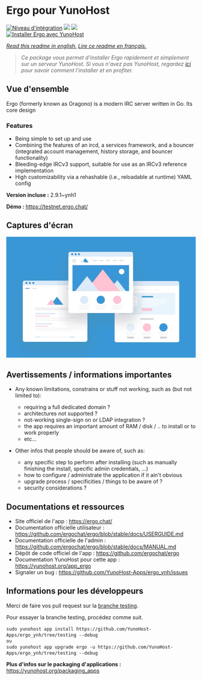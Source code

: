 # Ergo pour YunoHost

[![Niveau d'intégration](https://dash.yunohost.org/integration/ergo.svg)](https://dash.yunohost.org/appci/app/ergo) ![](https://ci-apps.yunohost.org/ci/badges/ergo.status.svg) ![](https://ci-apps.yunohost.org/ci/badges/ergo.maintain.svg)  
[![Installer Ergo avec YunoHost](https://install-app.yunohost.org/install-with-yunohost.svg)](https://install-app.yunohost.org/?app=ergo)

*[Read this readme in english.](./README.md)*
*[Lire ce readme en français.](./README_fr.md)*

> *Ce package vous permet d'installer Ergo rapidement et simplement sur un serveur YunoHost.
Si vous n'avez pas YunoHost, regardez [ici](https://yunohost.org/#/install) pour savoir comment l'installer et en profiter.*

## Vue d'ensemble

Ergo (formerly known as Oragono) is a modern IRC server written in Go. Its core design 

### Features

- Being simple to set up and use
- Combining the features of an ircd, a services framework, and a bouncer (integrated account management, history storage, and bouncer functionality)
- Bleeding-edge IRCv3 support, suitable for use as an IRCv3 reference implementation
- High customizability via a rehashable (i.e., reloadable at runtime) YAML config



**Version incluse :** 2.9.1~ynh1

**Démo :** https://testnet.ergo.chat/

## Captures d'écran

![](./doc/screenshots/example.jpg)

## Avertissements / informations importantes

* Any known limitations, constrains or stuff not working, such as (but not limited to):
    * requiring a full dedicated domain ?
    * architectures not supported ?
    * not-working single-sign on or LDAP integration ?
    * the app requires an important amount of RAM / disk / .. to install or to work properly
    * etc...

* Other infos that people should be aware of, such as:
    * any specific step to perform after installing (such as manually finishing the install, specific admin credentials, ...)
    * how to configure / administrate the application if it ain't obvious
    * upgrade process / specificities / things to be aware of ?
    * security considerations ?

## Documentations et ressources

* Site officiel de l'app : https://ergo.chat/
* Documentation officielle utilisateur : https://github.com/ergochat/ergo/blob/stable/docs/USERGUIDE.md
* Documentation officielle de l'admin : https://github.com/ergochat/ergo/blob/stable/docs/MANUAL.md
* Dépôt de code officiel de l'app : https://github.com/ergochat/ergo
* Documentation YunoHost pour cette app : https://yunohost.org/app_ergo
* Signaler un bug : https://github.com/YunoHost-Apps/ergo_ynh/issues

## Informations pour les développeurs

Merci de faire vos pull request sur la [branche testing](https://github.com/YunoHost-Apps/ergo_ynh/tree/testing).

Pour essayer la branche testing, procédez comme suit.
```
sudo yunohost app install https://github.com/YunoHost-Apps/ergo_ynh/tree/testing --debug
ou
sudo yunohost app upgrade ergo -u https://github.com/YunoHost-Apps/ergo_ynh/tree/testing --debug
```

**Plus d'infos sur le packaging d'applications :** https://yunohost.org/packaging_apps